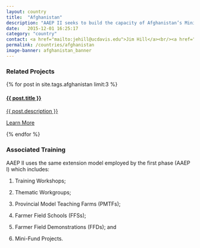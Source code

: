 ```yaml
---
layout: country
title:  "Afghanistan"
description: "AAEP II seeks to build the capacity of Afghanistan’s Ministry of Agriculture, Irrigation, and Livestock and selected Directorates to deliver effective extension services to rural clientele in targeted regions across Afghanistan."
date:   2015-12-01 16:25:17
category: "country"
contact: <a href="mailto:jehill@ucdavis.edu">Jim Hill</a><br/><a href="mailto:mark.andrew.bell@gmail.com">Mark Bell</a>
permalink: /countries/afghanistan
image-banner: afghanistan_banner
---
```


<div class="relatedprojects">

<h3>Related Projects</h3>
	{% for post in site.tags.afghanistan limit:3 %}
	<a class="post-link" href="{{ post.url | prepend: site.baseurl }}">
	    <div class="relatedprojects__card">
	        <h4>
	              {{ post.title }}
	            </h4>
	        <p class="feed-description">{{ post.description }}</p>
	        <p class="primary-color">Learn More</p>
	    </div>
    </a>
    {% endfor %}
</div>

<h3>Associated Training</h3>

AAEP II uses the same extension model employed by the first phase (AAEP I) which includes:

1. Training Workshops;

2. Thematic Workgroups;

3. Provincial Model Teaching Farms (PMTFs);

4. Farmer Field Schools (FFSs);

5. Farmer Field Demonstrations (FFDs); and

6. Mini-Fund Projects.
